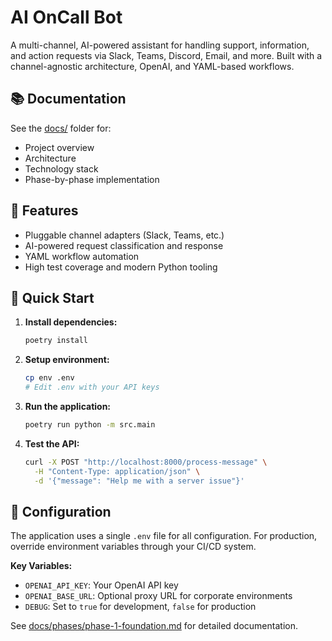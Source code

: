 # AI OnCall Bot

A multi-channel, AI-powered assistant for handling support, information, and action requests via Slack, Teams, Discord, Email, and more. Built with a channel-agnostic architecture, OpenAI, and YAML-based workflows.

## 📚 Documentation
See the [docs/](./docs/) folder for:
- Project overview
- Architecture
- Technology stack
- Phase-by-phase implementation

## 🚀 Features
- Pluggable channel adapters (Slack, Teams, etc.)
- AI-powered request classification and response
- YAML workflow automation
- High test coverage and modern Python tooling

## 🏁 Quick Start

1. **Install dependencies:**
   ```bash
   poetry install
   ```

2. **Setup environment:**
   ```bash
   cp env .env
   # Edit .env with your API keys
   ```

3. **Run the application:**
   ```bash
   poetry run python -m src.main
   ```

4. **Test the API:**
   ```bash
   curl -X POST "http://localhost:8000/process-message" \
     -H "Content-Type: application/json" \
     -d '{"message": "Help me with a server issue"}'
   ```

## 🔧 Configuration

The application uses a single `.env` file for all configuration. For production, override environment variables through your CI/CD system.

**Key Variables:**
- `OPENAI_API_KEY`: Your OpenAI API key
- `OPENAI_BASE_URL`: Optional proxy URL for corporate environments
- `DEBUG`: Set to `true` for development, `false` for production

See [docs/phases/phase-1-foundation.md](./docs/phases/phase-1-foundation.md) for detailed documentation. 